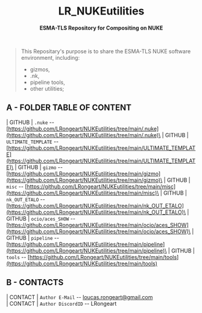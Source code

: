 <div align="center">
	<h1>LR_NUKEutilities</h1>
	<p>
		<b>ESMA-TLS Repository for Compositing on NUKE </b>
	</p>
	<br>
</div>


>This Repositary's purpose is to share the ESMA-TLS NUKE software environment, including:
>- gizmos,
>- .nk,
>- pipeline tools,
>- other utilities;

## A - FOLDER TABLE OF CONTENT
| GITHUB    | `.nuke` -- [https://github.com/LRongeart/NUKEutilities/tree/main/.nuke](https://github.com/LRongeart/NUKEutilities/tree/main/.nuke)\
| GITHUB    | `ULTIMATE_TEMPLATE` -- [https://github.com/LRongeart/NUKEutilities/tree/main/ULTIMATE_TEMPLATE](https://github.com/LRongeart/NUKEutilities/tree/main/ULTIMATE_TEMPLATE)\
| GITHUB    | `gizmo` -- [https://github.com/LRongeart/NUKEutilities/tree/main/gizmo](https://github.com/LRongeart/NUKEutilities/tree/main/gizmo)\
| GITHUB    | `misc` -- [https://github.com/LRongeart/NUKEutilities/tree/main/misc](https://github.com/LRongeart/NUKEutilities/tree/main/misc)\
| GITHUB    | `nk_OUT_ETALO` -- [https://github.com/LRongeart/NUKEutilities/tree/main/nk_OUT_ETALO](https://github.com/LRongeart/NUKEutilities/tree/main/nk_OUT_ETALO)\
| GITHUB    | `ocio/aces_SHOW` -- [https://github.com/LRongeart/NUKEutilities/tree/main/ocio/aces_SHOW](https://github.com/LRongeart/NUKEutilities/tree/main/ocio/aces_SHOW)\
| GITHUB    | `pipeline` -- [https://github.com/LRongeart/NUKEutilities/tree/main/pipeline](https://github.com/LRongeart/NUKEutilities/tree/main/pipeline)\
| GITHUB    | `tools` -- [https://github.com/LRongeart/NUKEutilities/tree/main/tools](https://github.com/LRongeart/NUKEutilities/tree/main/tools)

## B - CONTACTS
| CONTACT     | `Author E-Mail` -- loucas.rongeart@gmail.com\
| CONTACT     | `Author DiscordID` -- LRongeart



